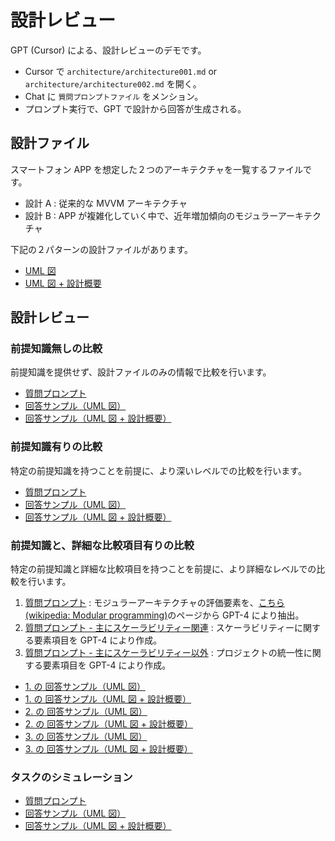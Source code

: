 # 設計レビュー

GPT (Cursor) による、設計レビューのデモです。

- Cursor で `architecture/architecture001.md` or `architecture/architecture002.md` を開く。
- Chat に `質問プロンプトファイル` をメンション。
- プロンプト実行で、GPT で設計から回答が生成される。

## 設計ファイル

スマートフォン APP を想定した２つのアーキテクチャを一覧するファイルです。

- 設計 A : 従来的な MVVM アーキテクチャ
- 設計 B : APP が複雑化していく中で、近年増加傾向のモジュラーアーキテクチャ

下記の２パターンの設計ファイルがあります。

- [UML 図](./architecture001.md)
- [UML 図 + 設計概要](./architecture002.md)

## 設計レビュー

### 前提知識無しの比較

前提知識を提供せず、設計ファイルのみの情報で比較を行います。

- [質問プロンプト](./prompt000.md)
- [回答サンプル（UML 図）](./answer_p000_a001.md)
- [回答サンプル（UML 図 + 設計概要）](./answer_p000_a002.md)

### 前提知識有りの比較

特定の前提知識を持つことを前提に、より深いレベルでの比較を行います。

- [質問プロンプト](./prompt001.md)
- [回答サンプル（UML 図）](./answer_p001_a001.md)
- [回答サンプル（UML 図 + 設計概要）](./answer_p001_a002.md)

### 前提知識と、詳細な比較項目有りの比較

特定の前提知識と詳細な比較項目を持つことを前提に、より詳細なレベルでの比較を行います。

1. [質問プロンプト](./prompt002-001.md) : モジュラーアーキテクチャの評価要素を、[こちら(wikipedia: Modular programming)](https://en.wikipedia.org/wiki/Modular_programming)のページから GPT-4 により抽出。
2. [質問プロンプト - 主にスケーラビリティー関連](./prompt002-002.md) : スケーラビリティーに関する要素項目を GPT-4 により作成。
3. [質問プロンプト - 主にスケーラビリティー以外](./prompt002-003.md) : プロジェクトの統一性に関する要素項目を GPT-4 により作成。

- [1. の 回答サンプル（UML 図）](./answer_p002-001_a001.md)
- [1. の 回答サンプル（UML 図 + 設計概要）](./answer_p002-001_a002.md)
- [2. の 回答サンプル（UML 図）](./answer_p002-002_a001.md)
- [2. の 回答サンプル（UML 図 + 設計概要）](./answer_p002-002_a002.md)
- [3. の 回答サンプル（UML 図）](./answer_p002-003_a001.md)
- [3. の 回答サンプル（UML 図 + 設計概要）](./answer_p002-003_a002.md)

### タスクのシミュレーション

- [質問プロンプト](./prompt003.md)
- [回答サンプル（UML 図）](./answer_p003_a001.md)
- [回答サンプル（UML 図 + 設計概要）](./answer_p003_a002.md)
